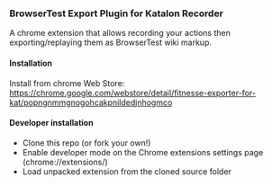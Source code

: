### BrowserTest Export Plugin for Katalon Recorder
A chrome extension that allows recording your actions then exporting/replaying them as BrowserTest wiki markup.

#### Installation
Install from chrome Web Store: https://chrome.google.com/webstore/detail/fitnesse-exporter-for-kat/popngnmmgnogohcakpnildedjnhogmco

#### Developer installation
 * Clone this repo (or fork your own!) 
 * Enable developer mode on the Chrome extensions settings page (chrome://extensions/)
 * Load unpacked extension from the cloned source folder

